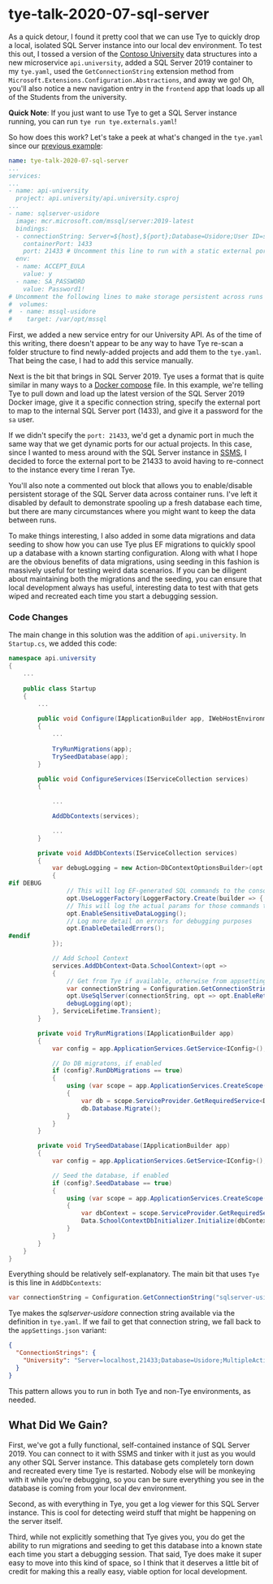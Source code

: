 # tye-talk-2020-07-sql-server
As a quick detour, I found it pretty cool that we can use Tye to quickly drop a local, isolated SQL Server instance into our local dev environment.  To test this out, I tossed a version of the [Contoso University](https://docs.microsoft.com/en-us/aspnet/core/data/ef-mvc/intro?view=aspnetcore-5.0) data structures into a new microservice `api.university`, added a SQL Server 2019 container to my `tye.yaml`, used the `GetConnectionString` extension method from `Microsoft.Extensions.Configuration.Abstractions`, and away we go!  Oh, you'll also notice a new navigation entry in the `frontend` app that loads up all of the Students from the university.

**Quick Note**: If you just want to use Tye to get a SQL Server instance running, you can run `tye run tye.externals.yaml`!

So how does this work?  Let's take a peek at what's changed in the `tye.yaml` since our [previous example](../tye-talk-2020-06-tye-plus-plus):

```yaml
name: tye-talk-2020-07-sql-server
...
services:
...
- name: api-university
  project: api.university/api.university.csproj
...
- name: sqlserver-usidore
  image: mcr.microsoft.com/mssql/server:2019-latest
  bindings:
  - connectionString: Server=${host},${port};Database=Usidore;User ID=sa;Password=${env:SA_PASSWORD}
    containerPort: 1433
    port: 21433 # Uncomment this line to run with a static external port, or comment it out to run with a dynamic external port
  env:
  - name: ACCEPT_EULA
    value: y
  - name: SA_PASSWORD
    value: Password1!
# Uncomment the following lines to make storage persistent across runs
#  volumes:
#  - name: mssql-usidore
#    target: /var/opt/mssql
```

First, we added a new service entry for our University API.  As of the time of this writing, there doesn't appear to be any way to have Tye re-scan a folder structure to find newly-added projects and add them to the `tye.yaml`.  That being the case, I had to add this service manually.

Next is the bit that brings in SQL Server 2019.  Tye uses a format that is quite similar in many ways to a [Docker compose](https://docs.docker.com/compose/) file.  In this example, we're telling Tye to pull down and load up the latest version of the SQL Server 2019 Docker image, give it a specific connection string, specify the external port to map to the internal SQL Server port (1433), and give it a password for the `sa` user.

If we didn't specify the `port: 21433`, we'd get a dynamic port in much the same way that we get dynamic ports for our actual projects.  In this case, since I wanted to mess around with the SQL Server instance in [SSMS](https://docs.microsoft.com/en-us/sql/ssms/download-sql-server-management-studio-ssms?view=sql-server-ver15), I decided to force the external port to be 21433 to avoid having to re-connect to the instance every time I reran Tye.

You'll also note a commented out block that allows you to enable/disable persistent storage of the SQL Server data across container runs.  I've left it disabled by default to demonstrate spooling up a fresh database each time, but there are many circumstances where you might want to keep the data between runs.

To make things interesting, I also added in some data migrations and data seeding to show how you can use Tye plus EF migrations to quickly spool up a database with a known starting configuration.  Along with what I hope are the obvious benefits of data migrations, using seeding in this fashion is massively useful for testing weird data scenarios.  If you can be diligent about maintaining both the migrations and the seeding, you can ensure that local development always has useful, interesting data to test with that gets wiped and recreated each time you start a debugging session.

### Code Changes
The main change in this solution was the addition of `api.university`.  In `Startup.cs`, we added this code:

```csharp
namespace api.university
{
    ...
    
    public class Startup
    {
        ...
        
        public void Configure(IApplicationBuilder app, IWebHostEnvironment env)
        {
            ...
            
            TryRunMigrations(app);
            TrySeedDatabase(app);
        }

        public void ConfigureServices(IServiceCollection services)
        {
            
            ...

            AddDbContexts(services);

            ...
        }

        private void AddDbContexts(IServiceCollection services)
        {
            var debugLogging = new Action<DbContextOptionsBuilder>(opt =>
            {
#if DEBUG
                // This will log EF-generated SQL commands to the console
                opt.UseLoggerFactory(LoggerFactory.Create(builder => { builder.AddConsole(); }));
                // This will log the actual params for those commands to the console
                opt.EnableSensitiveDataLogging();
                // Log more detail on errors for debugging purposes
                opt.EnableDetailedErrors();
#endif
            });

            // Add School Context
            services.AddDbContext<Data.SchoolContext>(opt =>
            {
                // Get from Tye if available, otherwise from appsettings
                var connectionString = Configuration.GetConnectionString("sqlserver-usidore") ?? "name=University";
                opt.UseSqlServer(connectionString, opt => opt.EnableRetryOnFailure(10));
                debugLogging(opt);
            }, ServiceLifetime.Transient);
        }

        private void TryRunMigrations(IApplicationBuilder app)
        {
            var config = app.ApplicationServices.GetService<IConfig>();

            // Do DB migratons, if enabled
            if (config?.RunDbMigrations == true)
            {
                using (var scope = app.ApplicationServices.CreateScope())
                {
                    var db = scope.ServiceProvider.GetRequiredService<Data.SchoolContext>();
                    db.Database.Migrate();
                }
            }
        }

        private void TrySeedDatabase(IApplicationBuilder app)
        {
            var config = app.ApplicationServices.GetService<IConfig>();

            // Seed the database, if enabled
            if (config?.SeedDatabase == true)
            {
                using (var scope = app.ApplicationServices.CreateScope())
                {
                    var dbContext = scope.ServiceProvider.GetRequiredService<Data.SchoolContext>();
                    Data.SchoolContextDbInitializer.Initialize(dbContext);
                }
            }
        }
    }
}
```

Everything should be relatively self-explanatory.  The main bit that uses `Tye` is this line in `AddDbContexts`:

```csharp
var connectionString = Configuration.GetConnectionString("sqlserver-usidore") ?? "name=University";
```

Tye makes the *sqlserver-usidore* connection string available via the definition in `tye.yaml`.  If we fail to get that connection string, we fall back to the `appSettings.json` variant:

```json
{
  "ConnectionStrings": {
    "University": "Server=localhost,21433;Database=Usidore;MultipleActiveResultSets=true;User ID=sa;Password=Password1!"
  }
}
```

This pattern allows you to run in both Tye and non-Tye environments, as needed.

## What Did We Gain?
First, we've got a fully functional, self-contained instance of SQL Server 2019.  You can connect to it with SSMS and tinker with it just as you would any other SQL Server instance.  This database gets completely torn down and recreated every time Tye is restarted.  Nobody else will be monkeying with it while you're debugging, so you can be sure everything you see in the database is coming from your local dev environment.

Second, as with everything in Tye, you get a log viewer for this SQL Server instance.  This is cool for detecting weird stuff that might be happening on the server itself.

Third, while not explicitly something that Tye gives you, you do get the ability to run migrations and seeding to get this database into a known state each time you start a debugging session.  That said, Tye does make it super easy to move into this kind of space, so I think that it deserves a little bit of credit for making this a really easy, viable option for local development.
